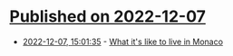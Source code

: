 # [Published on 2022-12-07](index.md)

* [2022-12-07, 15:01:35](https://news.ycombinator.com/item?id=33895066) - [What it's like to live in Monaco](https://lite.cnn.com/en/article/h_6f8f728329e34e49cd1bb975701fd361)

